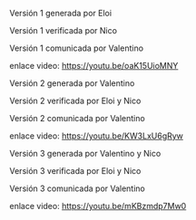 Versión 1 generada por Eloi






Versión 1 verificada por  Nico








Versión 1 comunicada por Valentino






enlace video: https://youtu.be/oaK15UioMNY

Versión 2 generada por Valentino






Versión 2 verificada por Eloi y Nico






Versión 2 comunicada por Valentino





enlace video: https://youtu.be/KW3LxU6gRyw


Versión 3 generada por Valentino y Nico






Versión 3 verificada por Eloi y Nico






Versión 3 comunicada por Valentino





enlace video: https://youtu.be/mKBzmdp7Mw0


